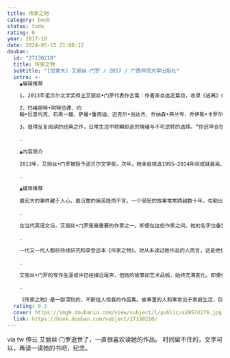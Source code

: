 ```yaml
---
title: 传家之物
category: book
status: todo
rating: 0
year: 2017-10
date: 2024-05-15 21:08:12
douban:
  id: "27130210"
  title: 传家之物
  subtitle: "[加拿大] 艾丽丝·门罗 / 2017 / 广西师范大学出版社"
  intro: >-
    ▲编辑推荐

    1，2013年诺贝尔文学奖得主艾丽丝•门罗代表作合集：作者亲自选定篇目，收录《逃离》《亲爱的生活》《好女人的爱情》等经典名篇，写作生涯至高成就集于一册。

    2，玛格丽特•阿特伍德、约
    翰•厄普代克、石黑一雄、萨曼•鲁西迪、迈克尔•翁达杰、乔纳森•弗兰岑、乔伊斯•卡罗尔•奥茨、裘帕•拉希莉、朱利安•巴恩斯……一众名家盛赞，当代英语文坛备受尊崇的作家。

    3，值得反复阅读的经典之作，日常生活中转瞬即逝的情绪与不可逆转的选择。“你迟早会在其中一个故事里，与自己面对面相遇。”

    .

    ▲内容简介

    2013年，艾丽丝•门罗被授予诺贝尔文学奖。次年，她亲自挑选1995—2014年间成就最高、最具代表性的短篇小说，集结成此书，其中包括她的代表作《逃离》《好女人的爱情》《亲爱的生活》《幸福过了头》《憎恨、友情、追求、爱情、婚姻》等等。书中故事多以加拿大小镇和乡村生活为背景，或带有自传色彩，或涉及历史人物，或讲述普通人的平凡生活，透过种种微妙的关系、转瞬即逝的情绪和不可逆转的选择，给人以莫大震撼。

    .

    ▲媒体推荐

    最宏大的事件藏于人心，最沉重的痛苦隐而不言。一个简短的故事常常跨越数十年，勾勒出人的一生。艾丽丝•门罗在三十页之内呈现的东西，普通作家要用三百页才能说清。她是行文简洁的行家、当代短篇小说大师。——诺贝尔文学奖评委会秘书彼得•恩隆德，2013年诺贝尔文学奖颁奖辞

    .

    在当代英语文坛，艾丽丝•门罗是最重要的作家之一。即使在这些作家之间，她的名字也备受尊崇。——玛格丽特•阿特伍德

    .

    一代又一代人都将持续研究和享受这本《传家之物》。对从未读过她作品的人而言，这是绝佳的入门途径。——美国公共广播电台

    .

    艾丽丝•门罗的写作生涯或许已经接近尾声，但她的故事如艺术品般，始终充满变化。即使你已经读过《传家之物》中的一些篇目，它们仍然会带来或大或小的惊喜。——《纽约时报》

    .

    《传家之物》是一部深刻的、不断给人惊喜的作品集。故事里的人和事常见于家庭生活，仅在为数不多的时刻充满戏剧性，却有生死之重。——《洛杉矶时报》
  rating: 9.2
  cover: https://img9.doubanio.com/view/subject/l/public/s29574276.jpg
  link: https://book.douban.com/subject/27130210/
---
```


via tw 停云 艾丽丝·门罗逝世了，一直很喜欢读她的作品。
时间留不住的，文字可以，再读一读她的书吧，纪念。